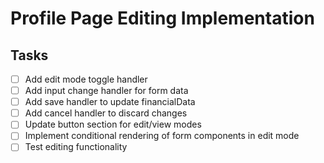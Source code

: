 # Profile Page Editing Implementation

## Tasks
- [ ] Add edit mode toggle handler
- [ ] Add input change handler for form data
- [ ] Add save handler to update financialData
- [ ] Add cancel handler to discard changes
- [ ] Update button section for edit/view modes
- [ ] Implement conditional rendering of form components in edit mode
- [ ] Test editing functionality
